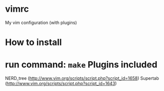 vimrc
=====

My vim configuration (with plugins) 

How to install
=====
run command:
	```
	make
	```
Plugins included
=====
NERD_tree (http://www.vim.org/scripts/script.php?script_id=1658)
Supertab (http://www.vim.org/scripts/script.php?script_id=1643)
